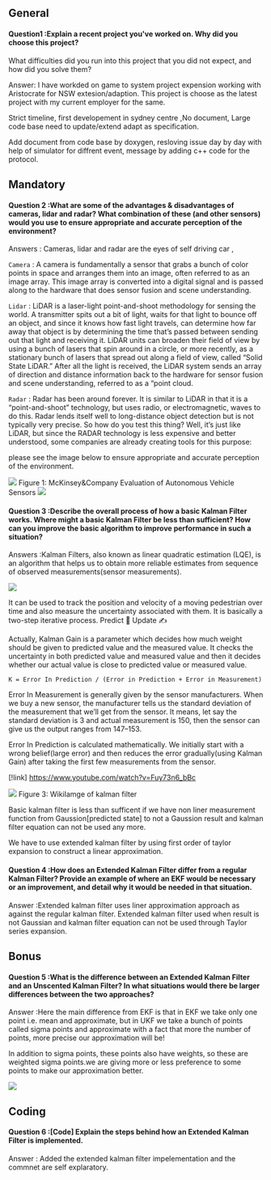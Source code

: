 ## General 
#### Question1 :Explain a recent project you've worked on. Why did you choose this project? 
What difficulties did you run into this project that you did not expect, and how did you solve them?

Answer: I have workded on game to system project expension working with Aristocrate for NSW extesion/adaption.
This project is choose as the latest project with my current employer for the same.

Strict timeline, first developement in sydney centre ,No document, Large code base need to update/extend adapt as specification.

Add document from code base by doxygen, resloving issue day by day with help of simulator for diffrent event, message by adding c++ code for the protocol.

## Mandatory 
#### Question 2 :What are some of the advantages & disadvantages of cameras, lidar and radar? What combination of these (and other sensors) would you use to ensure appropriate and accurate perception of the environment?

Answers : Cameras, lidar and radar are the eyes of self driving car ,

```Camera``` : A camera is fundamentally a sensor that grabs a bunch of color points in space and arranges them into an image, often referred to as an image array. This image array is converted into a digital signal and is passed along to the hardware that does sensor fusion and scene understanding.

```Lidar``` : LiDAR is a laser-light point-and-shoot methodology for sensing the world. A transmitter spits out a bit of light, waits for that light to bounce off an object, and since it knows how fast light travels, can determine how far away that object is by determining the time that’s passed between sending out that light and receiving it. LiDAR units can broaden their field of view by using a bunch of lasers that spin around in a circle, or more recently, as a stationary bunch of lasers that spread out along a field of view, called “Solid State LiDAR.” After all the light is received, the LiDAR system sends an array of direction and distance information back to the hardware for sensor fusion and scene understanding, referred to as a “point cloud.

```Radar``` : Radar has been around forever. It is similar to LiDAR in that it is a “point-and-shoot” technology, but uses radio, or electromagnetic, waves to do this. Radar lends itself well to long-distance object detection but is not typically very precise.
So how do you test this thing? Well, it’s just like LiDAR, but since the RADAR technology is less expensive and better understood, some companies are already creating tools for this purpose:

please see the image below to ensure appropriate and accurate perception of the environment.

<img src="Images/How to ensure the safety of Self-Driving Cars: Part 2:5 2019-01-03 11-45-51.png"/>
         Figure 1: McKinsey&Company Evaluation of Autonomous Vehicle Sensors
         
<img src="Images/How to ensure the safety of Self-Driving Cars: Part 2:5 2019-01-03 11-50-45.png"/>         


#### Question 3 :Describe the overall process of how a basic Kalman Filter works. Where might a basic Kalman Filter be less than sufficient? How can you improve the basic algorithm to improve performance in such a situation?

Answers :Kalman Filters, also known as linear quadratic estimation (LQE), is an algorithm that helps us to obtain more reliable estimates from sequence of observed measurements(sensor measurements).

<img src="Building an Autonomous Vehicle Part 4.1: Sensor Fusion and Object Tracking using Kalman Filters 2019-01-03 14-06-32.png"/>

It can be used to track the position and velocity of a moving pedestrian over time and also measure the uncertainty associated with them. It is basically a two-step iterative process.
Predict 🤔
Update ✍️

Actually, Kalman Gain is a parameter which decides how much weight should be given to predicted value and the measured value. It checks the uncertainty in both predicted value and measured value and then it decides whether our actual value is close to predicted value or measured value.

```K = Error In Prediction / (Error in Prediction + Error in Measurement)```

Error In Measurement is generally given by the sensor manufacturers. When we buy a new sensor, the manufacturer tells us the standard deviation of the measurement that we’ll get from the sensor. It means, let say the standard deviation is 3 and actual measurement is 150, then the sensor can give us the output ranges from 147–153.

Error In Prediction is calculated mathematically. We initially start with a wrong belief(large error) and then reduces the error gradually(using Kalman Gain) after taking the first few measurements from the sensor.

 [!link] <https://www.youtube.com/watch?v=Fuy73n6_bBc>

<img src="Images/Kalman filter - Wikipedia 2019-01-03 14-03-23.png"/>
         Figure 3: WikiIamge of kalman filter

Basic kalman filter is less than sufficent if we have non liner measurement function from Gaussion[predicted state] to not a Gaussion result and kalman filter equation can not be used any more. 

We have to use extended kalman filter by using first order of taylor expansion to construct a linear approximation.

#### Question 4 :How does an Extended Kalman Filter differ from a regular Kalman Filter? Provide an example of where an EKF would be necessary or an improvement, and detail why it would be needed in that situation.

Answer :Extended kalman filter uses liner approximation approach as against the regular kalman filter. Extended kalman filter used when result is not Gaussian and kalman filter equation can not be used through Taylor series expansion.

## Bonus 

#### Question 5 :What is the difference between an Extended Kalman Filter and an Unscented Kalman Filter? In what situations would there be larger differences between the two approaches?

Answer :Here the main difference from EKF is that in EKF we take only one point i.e. mean and approximate, but in UKF we take a bunch of points called sigma points and approximate with a fact that more the number of points, more precise our approximation will be!

In addition to sigma points, these points also have weights, so these are weighted sigma points.we are giving more or less preference to some points to make our approximation better.

<img src="Images/Kalman filter - Wikipedia 2019-01-03 14-03-23.png"/>

## Coding

#### Question 6 :[Code] Explain the steps behind how an Extended Kalman Filter is implemented.
Answer : Added the extended kalman filter impelementation and the commnet are self explaratory.





